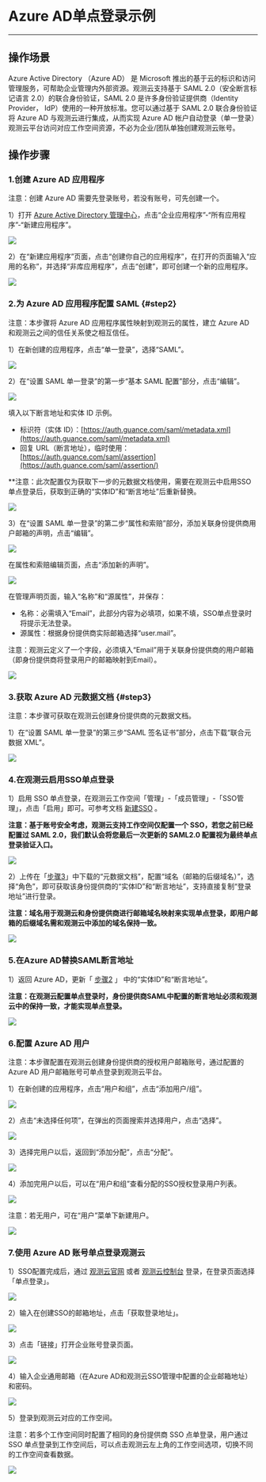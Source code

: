 # Azure AD单点登录示例
---

## 操作场景

Azure Active Directory （Azure AD） 是 Microsoft 推出的基于云的标识和访问管理服务，可帮助企业管理内外部资源。观测云支持基于 SAML 2.0（安全断言标记语言 2.0）的联合身份验证，SAML 2.0 是许多身份验证提供商（Identity Provider， IdP）使用的一种开放标准。您可以通过基于 SAML 2.0 联合身份验证将 Azure AD 与观测云进行集成，从而实现 Azure AD 帐户自动登录（单一登录）观测云平台访问对应工作空间资源，不必为企业/团队单独创建观测云账号。


## 操作步骤

### 1.创建 Azure AD 应用程序

注意：创建 Azure AD 需要先登录账号，若没有账号，可先创建一个。

1）打开 [Azure Active Directory 管理中心](https://aad.portal.azure.com/)，点击“企业应用程序”-“所有应用程序”-“新建应用程序”。

![](../img/02_azure_01.png)

2）在“新建应用程序”页面，点击“创建你自己的应用程序”，在打开的页面输入“应用的名称”，并选择“非库应用程序”，点击“创建”，即可创建一个新的应用程序。

![](../img/02_azure_02.png)

### 2.为 Azure AD 应用程序配置 SAML {#step2}

注意：本步骤将 Azure AD 应用程序属性映射到观测云的属性，建立 Azure AD 和观测云之间的信任关系使之相互信任。

1）在新创建的应用程序，点击“单一登录”，选择“SAML”。

![](../img/02_azure_03.png)

2）在“设置 SAML 单一登录”的第一步“基本 SAML 配置”部分，点击“编辑”。

![](../img/02_azure_04.png)

填入以下断言地址和实体 ID 示例。

- 标识符（实体 ID）：[https://auth.guance.com/saml/metadata.xml](https://auth.guance.com/saml/metadata.xml)
- 回复 URL（断言地址），临时使用：[https://auth.guance.com/saml/assertion](https://auth.guance.com/saml/assertion/)

**注意：此次配置仅为获取下一步的元数据文档使用，需要在观测云中启用SSO单点登录后，获取到正确的“实体ID”和“断言地址”后重新替换。

![](../img/02_azure_05.png)

3）在“设置 SAML 单一登录”的第二步“属性和索赔”部分，添加关联身份提供商用户邮箱的声明，点击“编辑”。

![](../img/02_azure_06.png)

在属性和索赔编辑页面，点击“添加新的声明”。

![](../img/02_azure_07.png)

在管理声明页面，输入“名称”和“源属性”，并保存：

- 名称：必需填入“Email”，此部分内容为必填项，如果不填，SSO单点登录时将提示无法登录。
- 源属性：根据身份提供商实际邮箱选择“user.mail”。

注意：观测云定义了一个字段，必须填入“Email”用于关联身份提供商的用户邮箱（即身份提供商将登录用户的邮箱映射到Email）。

![](../img/02_azure_08.png)

### 3.获取 Azure AD 元数据文档 {#step3}

注意：本步骤可获取在观测云创建身份提供商的元数据文档。

1）在“设置 SAML 单一登录”的第三步“SAML 签名证书”部分，点击下载“联合元数据 XML”。

![](../img/02_azure_09.png)


### 4.在观测云启用SSO单点登录

1）启用 SSO 单点登录，在观测云工作空间「管理」-「成员管理」-「SSO管理」，点击「启用」即可。可参考文档 [新建SSO](../../management/sso/index.md) 。

**注意：基于账号安全考虑，观测云支持工作空间仅配置一个 SSO，若您之前已经配置过 SAML 2.0，我们默认会将您最后一次更新的 SAML2.0 配置视为最终单点登录验证入口。**

![](../img/1.sso_enable.png)

2）上传在「[步骤3](#step3)」中下载的“元数据文档”，配置“域名（邮箱的后缀域名）”，选择“角色”，即可获取该身份提供商的“实体ID”和“断言地址”，支持直接复制“登录地址”进行登录。

**注意：域名用于观测云和身份提供商进行邮箱域名映射来实现单点登录，即用户邮箱的后缀域名需和观测云中添加的域名保持一致。**

![](../img/1.sso_enable_2.png)


### 5.在Azure AD替换SAML断言地址

1）返回 Azure AD，更新「 [步骤2](#step2) 」 中的“实体ID”和“断言地址”。

**注意：在观测云配置单点登录时，身份提供商SAML中配置的断言地址必须和观测云中的保持一致，才能实现单点登录。**

![](../img/02_azure_17.png)


### 6.配置 Azure AD 用户

注意：本步骤配置在观测云创建身份提供商的授权用户邮箱账号，通过配置的 Azure AD 用户邮箱账号可单点登录到观测云平台。

1）在新创建的应用程序，点击“用户和组”，点击“添加用户/组”。

![](../img/02_azure_10.png)

2）点击“未选择任何项”，在弹出的页面搜索并选择用户，点击“选择”。

![](../img/02_azure_11.png)

3）选择完用户以后，返回到“添加分配”，点击“分配”。

![](../img/02_azure_12.png)

4）添加完用户以后，可以在“用户和组”查看分配的SSO授权登录用户列表。

![](../img/02_azure_13.png)

注意：若无用户，可在“用户”菜单下新建用户。

![](../img/02_azure_14.png)


### 7.使用 Azure AD 账号单点登录观测云

1）SSO配置完成后，通过 [观测云官网](https://www.dataflux.cn/) 或者 [观测云控制台](https://auth.dataflux.cn/loginpsw) 登录，在登录页面选择「单点登录」。

![](../img/02_azure_18.png)

2）输入在创建SSO的邮箱地址，点击「获取登录地址」。

![](../img/02_azure_19.png)

3）点击「链接」打开企业账号登录页面。

![](../img/02_azure_20.png)

4）输入企业通用邮箱（在Azure AD和观测云SSO管理中配置的企业邮箱地址）和密码。

![](../img/02_azure_21.png)

5）登录到观测云对应的工作空间。

注意：若多个工作空间同时配置了相同的身份提供商 SSO 点单登录，用户通过 SSO 单点登录到工作空间后，可以点击观测云左上角的工作空间选项，切换不同的工作空间查看数据。

![](../img/02_azure_22.png)


